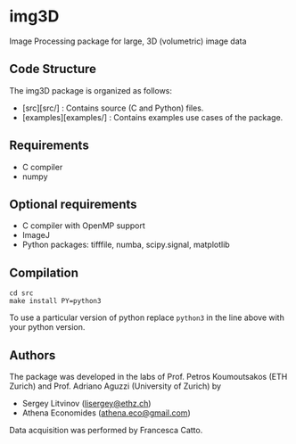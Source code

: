 # img3D
Image Processing package for large, 3D (volumetric) image data


## Code Structure

The img3D package is organized as follows:
* [src][src/]      : Contains source (C and Python) files.
* [examples][examples/] : Contains examples use cases of the package.



## Requirements

* C compiler
* numpy

## Optional requirements

* C compiler with OpenMP support
* ImageJ
* Python packages: tifffile, numba, scipy.signal, matplotlib

## Compilation

```
cd src
make install PY=python3
```
To use a particular version of python replace `python3` in the line above with your python version.


## Authors

The package was developed in the labs of Prof. Petros Koumoutsakos (ETH Zurich) and Prof. Adriano Aguzzi (University of Zurich) by
* Sergey Litvinov (lisergey@ethz.ch)
* Athena Economides (athena.eco@gmail.com)

Data acquisition was performed by Francesca Catto.
